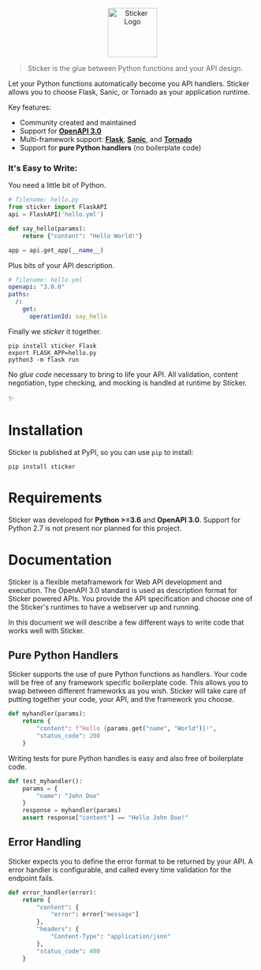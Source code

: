 <p align="center">
  <img height="100" src="https://s3.amazonaws.com/sticker-github/sticker.png" alt="Sticker Logo">
</p>

> Sticker is the glue between Python functions and your API design.

Let your Python functions automatically become you API handlers. Sticker allows you to choose Flask,
Sanic, or Tornado as your application runtime.

Key features:
 - Community created and maintained
 - Support for [__OpenAPI 3.0__](https://swagger.io/specification/)
 - Multi-framework support:
 [__Flask__](http://flask.pocoo.org/),
 [__Sanic__](https://github.com/channelcat/sanic),
 and
 [__Tornado__](http://www.tornadoweb.org/en/stable/)
 - Support for __pure Python handlers__ (no boilerplate code)

### It's Easy to Write:

You need a little bit of Python.

```python
# filename: hello.py
from sticker import FlaskAPI
api = FlaskAPI('hello.yml')

def say_hello(params):
    return {"content": "Hello World!"}

app = api.get_app(__name__)
```

Plus bits of your API description.

```yml
# filename: hello.yml
openapi: "3.0.0"
paths:
  /:
    get:
      operationId: say_hello

```

Finally we _sticker_ it together.

```
pip install sticker Flask
export FLASK_APP=hello.py
python3 -m flask run
```

No _glue code_ necessary to bring to life your API. All validation, content negotiation, type checking, and mocking is handled at runtime by Sticker.

✨

# Installation

Sticker is published at PyPI, so you can use `pip` to install:

```
pip install sticker
```

# Requirements

Sticker was developed for __Python >=3.6__ and __OpenAPI 3.0__. Support for Python 2.7 is not present nor planned for this project.

# Documentation

Sticker is a flexible metaframework for Web API development and execution. The OpenAPI 3.0 standard is used as
description format for Sticker powered APIs. You provide the API specification and choose one of the
Sticker's runtimes to have a webserver up and running.

In this document we will describe a few different ways to write code that works well with Sticker.

## Pure Python Handlers

Sticker supports the use of pure Python functions as handlers. Your code will be free of any framework
specific boilerplate code. This allows you to swap between different frameworks as you wish. Sticker will
take care of putting together your code, your API, and the framework you choose.

```python
def myhandler(params):
    return {
        "content": f"Hello {params.get("name", "World")}!",
        "status_code": 200
    }
```

Writing tests for pure Python handles is easy and also
free of boilerplate code.

```python
def test_myhandler():
    params = {
        "name": "John Doe"
    }
    response = myhandler(params)
    assert response["content"] == "Hello John Doe!"
```

## Error Handling

Sticker expects you to define the error format to be returned by your API. A error handler is configurable,
and called every time validation for the endpoint fails.

```python
def error_handler(error):
    return {
        "content": {
            "error": error["message"]
        },
        "headers": {
            "Content-Type": "application/json"
        },
        "status_code": 400
    }
```
